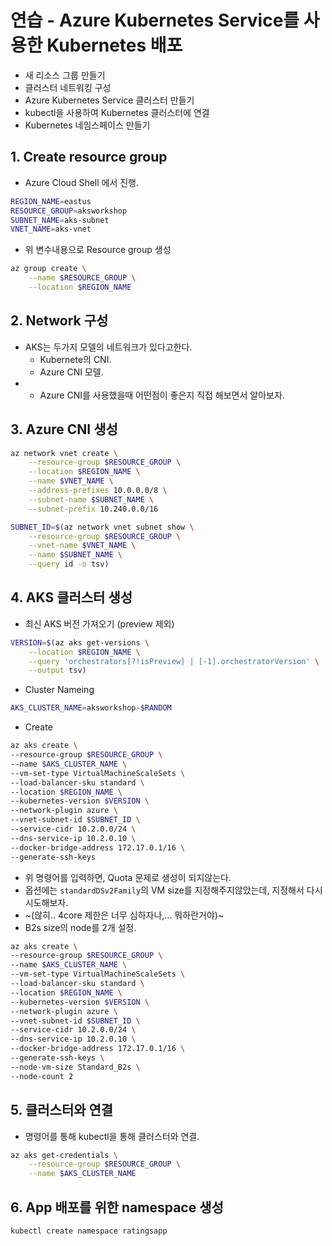 # 연습 - Azure Kubernetes Service를 사용한 Kubernetes 배포
- 새 리소스 그룹 만들기
- 클러스터 네트워킹 구성
- Azure Kubernetes Service 클러스터 만들기
- kubectl을 사용하여 Kubernetes 클러스터에 연결
- Kubernetes 네임스페이스 만들기

## 1. Create resource group
- Azure Cloud Shell 에서 진행.
```bash
REGION_NAME=eastus
RESOURCE_GROUP=aksworkshop
SUBNET_NAME=aks-subnet
VNET_NAME=aks-vnet
```
- 위 변수내용으로 Resource group 생성
```bash
az group create \
    --name $RESOURCE_GROUP \
    --location $REGION_NAME
```

## 2. Network 구성
- AKS는 두가지 모델의 네트워크가 있다고한다.
  - Kubernete의 CNI.
  - Azure CNI 모델.
- * Azure CNI를 사용했을때 어떤점이 좋은지 직접 해보면서 알아보자.

## 3. Azure CNI 생성
```bash
az network vnet create \
    --resource-group $RESOURCE_GROUP \
    --location $REGION_NAME \
    --name $VNET_NAME \
    --address-prefixes 10.0.0.0/8 \
    --subnet-name $SUBNET_NAME \
    --subnet-prefix 10.240.0.0/16

SUBNET_ID=$(az network vnet subnet show \
    --resource-group $RESOURCE_GROUP \
    --vnet-name $VNET_NAME \
    --name $SUBNET_NAME \
    --query id -o tsv)
```

## 4. AKS 클러스터 생성
- 최신 AKS 버전 가져오기 (preview 제외)
```bash
VERSION=$(az aks get-versions \
    --location $REGION_NAME \
    --query 'orchestrators[?!isPreview] | [-1].orchestratorVersion' \
    --output tsv)
```
- Cluster Nameing
```bash
AKS_CLUSTER_NAME=aksworkshop-$RANDOM
```
- Create
```bash
az aks create \
--resource-group $RESOURCE_GROUP \
--name $AKS_CLUSTER_NAME \
--vm-set-type VirtualMachineScaleSets \
--load-balancer-sku standard \
--location $REGION_NAME \
--kubernetes-version $VERSION \
--network-plugin azure \
--vnet-subnet-id $SUBNET_ID \
--service-cidr 10.2.0.0/24 \
--dns-service-ip 10.2.0.10 \
--docker-bridge-address 172.17.0.1/16 \
--generate-ssh-keys
```
- 위 명령어를 입력하면, Quota 문제로 생성이 되지않는다.
- 옵션에는 `standardDSv2Family`의 VM size를 지정해주지않았는데, 지정해서 다시 시도해보자.
- ~(않히.. 4core 제한은 너무 심하자나,... 뭐하란거야)~
- B2s size의 node를 2개 설정.
```bash
az aks create \
--resource-group $RESOURCE_GROUP \
--name $AKS_CLUSTER_NAME \
--vm-set-type VirtualMachineScaleSets \
--load-balancer-sku standard \
--location $REGION_NAME \
--kubernetes-version $VERSION \
--network-plugin azure \
--vnet-subnet-id $SUBNET_ID \
--service-cidr 10.2.0.0/24 \
--dns-service-ip 10.2.0.10 \
--docker-bridge-address 172.17.0.1/16 \
--generate-ssh-keys \
--node-vm-size Standard_B2s \
--node-count 2
```
## 5. 클러스터와 연결
- 명령어를 통해 kubectl을 통해 클러스터와 연결.
```bash
az aks get-credentials \
    --resource-group $RESOURCE_GROUP \
    --name $AKS_CLUSTER_NAME
```
## 6. App 배포를 위한 namespace 생성
```bash
kubectl create namespace ratingsapp
```
